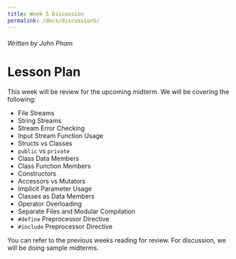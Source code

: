 ```yaml
---
title: Week 5 Discussion
permalink: /docs/discussion5/
---
```


###### Written by John Pham

# Lesson Plan

This week will be review for the upcoming midterm. We will be covering the following:

* File Streams
* String Streams
* Stream Error Checking
* Input Stream Function Usage
* Structs vs Classes
* `public` vs `private`
* Class Data Members
* Class Function Members
* Constructors
* Accessors vs Mutators
* Implicit Parameter Usage
* Classes as Data Members
* Operator Overloading
* Separate Files and Modular Compilation
* `#define` Preprocessor Directive
* `#include` Preprocessor Directive

You can refer to the previous weeks reading for review. For discussion, we will be doing sample midterms.

